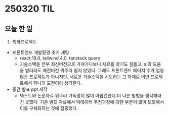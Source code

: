 # 250320 TIL

## 오늘 한 일

1. 특화프로젝트

- 프론트엔드 개발환경 초기 세팅
  - react 19.0, tailwind 4.0, tanstack query
  - 기술스택을 전부 최신버전으로 가져가다보니 자료를 찾기도 힘들고, ai의 도움을 받더라도 예전버전 위주라 쉽지 않았다. 그래도 프론트엔드 페이지 수가 엄청 많은 프로젝트가 아니지만, 새로운 기술스택을 시도하는 그 자체로 이번 프로젝트에서 하나의 도전이라 생각한다.
- 중간 발표 ppt 제작
  - 텍스트와 논문자료 위주라 가독성이 많이 아쉽긴한데 더 나은 방법을 생각해내진 못했다. 기존 발표 자료에서 빅데이터 추천과정에 대한 부분이 많이 모호해서 이를 구체화하는 것에 집중했다.
